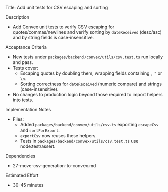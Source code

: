 Title: Add unit tests for CSV escaping and sorting

Description
- Add Convex unit tests to verify CSV escaping for quotes/commas/newlines and verify sorting by `dateReceived` (desc/asc) and by string fields is case-insensitive.

Acceptance Criteria
- New tests under `packages/backend/convex/utils/csv.test.ts` run locally and pass.
- Tests cover:
  - Escaping quotes by doubling them, wrapping fields containing `,` `"` or `\n`.
  - Sorting correctness for `dateReceived` (numeric compare) and strings (case-insensitive).
- No changes to production logic beyond those required to import helpers into tests.

Implementation Notes
- Files:
  - Added `packages/backend/convex/utils/csv.ts` exporting `escapeCsv` and `sortForExport`.
  - `exportCsv` now reuses these helpers.
  - Tests in `packages/backend/convex/utils/csv.test.ts` use node:test/assert.

Dependencies
- 27-move-csv-generation-to-convex.md

Estimated Effort
- 30–45 minutes


